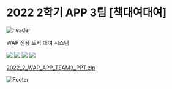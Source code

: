 # 2022 2학기 APP 3팀 [책대여대여]

![header](https://capsule-render.vercel.app/api?type=waving&color=006285&height=130&section=header&text=책대여대여&fontSize=60&fontColor=d6ace6)

WAP 전용 도서 대여 시스템

<img src="https://img.shields.io/badge/Dart-0175C2?style=flat-square&logo=Dart&logoColor=white"/>
<img src="https://img.shields.io/badge/Flutter-02569B?style=flat-square&logo=Flutter&logoColor=white"/>
<img src="https://img.shields.io/badge/Firebase-FFCA28?style=flat-square&logo=Firebase&logoColor=white"/>

<img src="https://img.shields.io/badge/Android Studio-3DDC84?style=flat-square&logo=Android Studio&logoColor=white"/>



[2022_2_WAP_APP_TEAM3_PPT.zip](https://github.com/pknu-wap/2022_2_WAP_APP_TEAM3/files/10130617/2022_2_WAP_APP_TEAM3_PPT.zip)


![Footer](https://capsule-render.vercel.app/api?type=waving&color=006285&height=150&section=footer)
